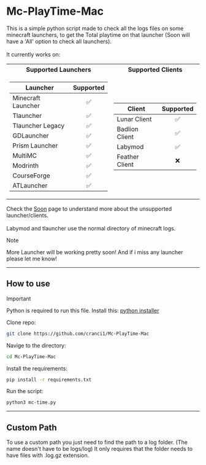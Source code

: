# Mc-PlayTime-Mac

This is a simple python script made to check all the logs files on some minecraft launchers, to get the Total playtime on that launcher (Soon will have a 'All' option to check all launchers).
<br>
<br>
It currently works on:

<table>
<tr>
        <th>Supported Launchers</th>
        <th>Supported Clients</th>
</tr>
<tr><td>
        
| Launcher  | Supported |
| ------- | :-------: |
| Minecraft Launcher | :white_check_mark: |
| Tlauncher   | :white_check_mark: |
| Tlauncher Legacy   | :white_check_mark: |
| GDLauncher   | :white_check_mark: |
| Prism Launcher   | :white_check_mark:  |
| MultiMC   | :white_check_mark: |
| Modrinth   | :white_check_mark: |
| CourseForge   | :white_check_mark: |
| ATLauncher   |  :white_check_mark: |

</td><td>
    
| Client | Supported |
| ------- | :-------: |
| Lunar Client   | :white_check_mark: |
| Badlion Client| :white_check_mark: |
| Labymod | :white_check_mark: |
| Feather Client| :x: |

</table>

Check the [Soon](/soon.md) page to understand more about the unsupported launcher/clients.
<br>
<br>
Labymod and tlauncher use the normal directory of minecraft logs.

> [!Note]
> More Launcher will be working pretty soon! And if i miss any launcher please let me know!

---

## How to use

> [!IMPORTANT]
> Python is required to run this file. Install this: [python installer](https://www.python.org/downloads/)

Clone repo:

```sh
git clone https://github.com/cranci1/Mc-PlayTime-Mac
```

Navige to the directory:

```sh
cd Mc-PlayTime-Mac
```

Install the requirements:

```sh
pip install -r requirements.txt
```

Run the script:

```sh
python3 mc-time.py
```

---

## Custom Path

To use a custom path you just need to find the path to a log folder. (The name doesn't have to be logs/log) It only requires that the folder needs to have files with .log.gz extension.
